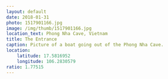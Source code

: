 ```yaml
---
layout: default
date: 2018-01-31
photo: 1517901166.jpg
image: /img/thumb/1517901166.jpg
location_text: Phong Nha Cave, Vietnam
title: The Entrance
caption: Picture of a boat going out of the Phong Nha Cave.
location:
    latitude: 17.5816952
    longitude: 106.2830579
ratio: 1.77515
---
```

